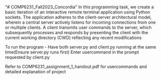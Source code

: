 "# COMP6231_Fall2023_Concordia" 
In this programming task, we create a basic iteration of an interactive remote terminal application using Python sockets. 
The application adheres to the client-server architectural model, wherein a central server actively listens for incoming connections from one or multiple clients.
A client transmits user commands to the server, which subsequently processes and responds by presenting the client with the current working directory (CWD) reflecting any recent modifications

To run the program -
Have both server.py and client.py running at the same time(Ensure server.py runs first)
Enter usercommand in the prompt requested by client.py

Refer to COMP6231_assignment_1_handout.pdf for usercommands and detailed explanation of project
